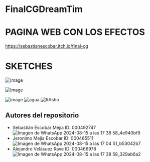 # FinalCGDreamTim

# PAGINA WEB CON LOS EFECTOS
   https://sebastianescobar.itch.io/final-cg
# SKETCHES

![image](https://github.com/user-attachments/assets/3d2dfdb2-e0f7-48af-a052-0c2679660448)

![image](https://github.com/user-attachments/assets/a07710f1-baee-4399-8d9c-ebb9a3c2d472)

![image](https://github.com/user-attachments/assets/8b0f1ba9-e7b2-4b21-864b-7ba8e00d31c8)
![agua](https://github.com/user-attachments/assets/dd24aa8c-6d7a-4ede-b2fd-7c6e8a40c080)
![RAsho](https://github.com/user-attachments/assets/a44dcebc-07ae-46e7-bb37-24eae1eb8607)


## Autores del repositorio
  - Sebastián Escobar Mejía ID: 000492747
    ![Imagen de WhatsApp 2024-08-15 a las 17 38 58_4e940bf9](https://github.com/user-attachments/assets/48b43e76-8629-4532-a50e-2dd69e9e5158)
  - Jeronimo Mejía Escobar  ID: 000465511
    ![Imagen de WhatsApp 2024-08-15 a las 17 04 51_b53042b7](https://github.com/user-attachments/assets/215ffce9-4964-45cd-9198-005990afd0dd)
  - Alejandro Velásuez Rave  ID: 000466978
    ![Imagen de WhatsApp 2024-08-15 a las 17 38 58_329ab6a2](https://github.com/user-attachments/assets/993eb85e-9867-46ec-bfbe-849142c8d4ad)
###



